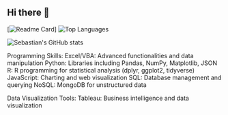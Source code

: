 ## Hi there 👋


[![Readme Card](https://github-readme-stats.vercel.app/api/pin/?username=SRF-DS&repo=SRF-DS&theme=radical)]          ![Top Languages](https://github-readme-stats.vercel.app/api/top-langs/?username=SRF-DS&layout=compact&theme=radical)

![Sebastian's GitHub stats](https://github-readme-stats.vercel.app/api?username=SRF-DS&show_icons=true&theme=tokyonight)










Programming Skills:
  Excel/VBA: Advanced functionalities and data manipulation
  Python: Libraries including Pandas, NumPy, Matplotlib, JSON
  R: R programming for statistical analysis (dplyr, ggplot2, tidyverse) 
  JavaScript: Charting and web visualization
  SQL: Database management and querying
  NoSQL: MongoDB for unstructured data

Data Visualization Tools:
  Tableau: Business intelligence and data visualization

<!--
Original code for GitHub Stats
![Anurag's GitHub stats](https://github-readme-stats.vercel.app/api?username=anuraghazra&show_icons=true&theme=radical)

**SRF-DS/SRF-DS** is a ✨ _special_ ✨ repository because its `README.md` (this file) appears on your GitHub profile.

Data Visualization Tools:
  HTML/CSS: Front-end web development for dashboards
  JavaScript Libraries: D3.js and Leaflet.js for interactive visualizations

Machine Learning:
  Supervised Learning: Techniques for predictive modeling
  Unsupervised Learning: Clustering methods and data segmentation
  Deep Learning: Advanced neural network models

Data Engineering:
  ETL Processes: Extract, Transform, Load methodologies
  Big Data Technologies: Hadoop and Spark



Here are some ideas to get you started:

- 🔭 I’m currently working on ...
- 🌱 I’m currently learning ...
- 👯 I’m looking to collaborate on ...
- 🤔 I’m looking for help with ...
- 💬 Ask me about ...
- 📫 How to reach me: ...
- 😄 Pronouns: ...
- ⚡ Fun fact: ...
-->
